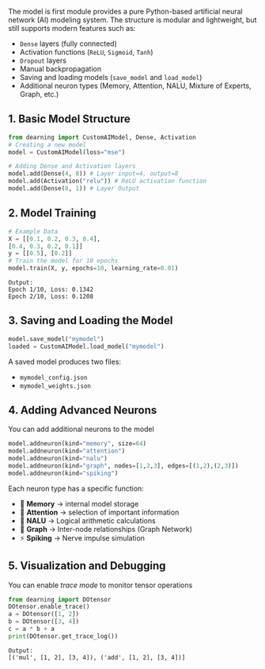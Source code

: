 The model is first module provides a pure Python-based artificial neural network (AI) modeling system.
The structure is modular and lightweight, but still supports modern features such as:
* `Dense` layers (fully connected)
* Activation functions (`ReLU`, `Sigmoid`, `Tanh`)
* `Dropout` layers
* Manual backpropagation
* Saving and loading models (`save_model` and `load_model`)
* Additional neuron types (Memory, Attention, NALU, Mixture of Experts, Graph, etc.)

## 1. Basic Model Structure
```python
from dearning import CustomAIModel, Dense, Activation
# Creating a new model
model = CustomAIModel(loss="mse")

# Adding Dense and Activation layers
model.add(Dense(4, 8)) # Layer input=4, output=8
model.add(Activation("relu")) # ReLU activation function
model.add(Dense(8, 1)) # Layer Output
```

## 2. Model Training
```python
# Example Data
X = [[0.1, 0.2, 0.3, 0.4],
[0.4, 0.3, 0.2, 0.1]]
y = [[0.5], [0.2]]
# Train the model for 10 epochs
model.train(X, y, epochs=10, learning_rate=0.01)
```
```output
Output:
Epoch 1/10, Loss: 0.1342
Epoch 2/10, Loss: 0.1208
```

## 3. Saving and Loading the Model
```python
model.save_model("mymodel")
loaded = CustomAIModel.load_model("mymodel")
```
A saved model produces two files:
* `mymodel_config.json`
* `mymodel_weights.json`

## 4. Adding Advanced Neurons
You can add additional neurons to the model
```python
model.addneuron(kind="memory", size=64)
model.addneuron(kind="attention")
model.addneuron(kind="nalu")
model.addneuron(kind="graph", nodes=[1,2,3], edges=[(1,2),(2,3)])
model.addneuron(kind="spiking")
```

Each neuron type has a specific function:
* 🧠 **Memory** → internal model storage
* 🎯 **Attention** → selection of important information
* 🧮 **NALU** → Logical arithmetic calculations
* 🔗 **Graph** → Inter-node relationships (Graph Network)
* ⚡ **Spiking** → Nerve impulse simulation

## 5. Visualization and Debugging
You can enable *trace mode* to monitor tensor operations
```python
from dearning import DOtensor
DOtensor.enable_trace()
a = DOtensor([1, 2])
b = DOtensor([3, 4])
c = a * b + a
print(DOtensor.get_trace_log())
```
```output
Output:
[('mul', [1, 2], [3, 4]), ('add', [1, 2], [3, 4])]
```
